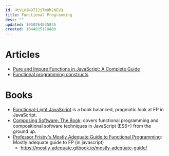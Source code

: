 ```yaml
---
id: HtVLXiN97I2jTm8h2NEVQ
title: Functional Programming
desc: ""
updated: 1650264635845
created: 1644825118480
---
```


# Articles

- [Pure and Impure Functions in JavaScript: A Complete Guide](https://www.syncfusion.com/blogs/post/pure-and-impure-functions-in-javascript-a-complete-guide.aspx)
- [Functional programming constructs](https://divyanshu013.dev/blog/functional-programming-constructs/)

# Books

- [Functional-Light JavaScript](https://github.com/getify/Functional-Light-JS) is a book balanced, pragmatic look at FP in JavaScript.
- [Composing Software: The Book](https://medium.com/javascript-scene/composing-software-the-book-f31c77fc3ddc): covers functional programming and compositional software techniques in JavaScript (ES6+) from the ground up.
- [Professor Frisby's Mostly Adequate Guide to Functional Programming](https://github.com/MostlyAdequate/mostly-adequate-guide): Mostly adequate guide to FP (in javascript)
  - https://mostly-adequate.gitbook.io/mostly-adequate-guide/
